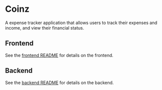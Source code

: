 # Coinz

A expense tracker application that allows users to track their expenses and income, and view their financial status.

## Frontend

See the [frontend README](frontend/README.md) for details on the frontend.

## Backend

See the [backend README](backend/README.md) for details on the backend.
